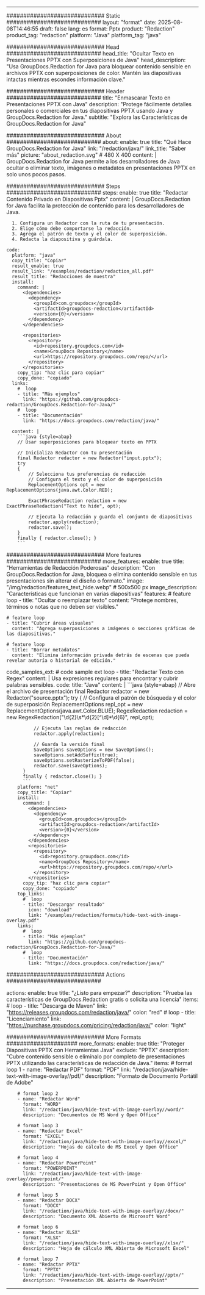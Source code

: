 
---
############################# Static ############################
layout: "format"
date:  2025-08-08T14:46:55
draft: false
lang: es
format: Pptx
product: "Redaction"
product_tag: "redaction"
platform: "Java"
platform_tag: "java"

############################# Head ############################
head_title: "Ocultar Texto en Presentaciones PPTX con Superposiciones de Java"
head_description: "Usa GroupDocs.Redaction for Java para bloquear contenido sensible en archivos PPTX con superposiciones de color. Mantén las diapositivas intactas mientras escondes información clave."

############################# Header ############################
title: "Enmascarar Texto en Presentaciones PPTX con Java" 
description: "Protege fácilmente detalles personales o comerciales en tus diapositivas PPTX usando Java y GroupDocs.Redaction for Java."
subtitle: "Explora las Características de GroupDocs.Redaction for Java" 

############################# About ############################
about:
    enable: true
    title: "Qué Hace GroupDocs.Redaction for Java"
    link: "/redaction/java/"
    link_title: "Saber más"
    picture: "about_redaction.svg" # 480 X 400
    content: |
       GroupDocs.Redaction for Java permite a los desarrolladores de Java ocultar o eliminar texto, imágenes o metadatos en presentaciones PPTX en solo unos pocos pasos.

############################# Steps ############################
steps:
    enable: true
    title: "Redactar Contenido Privado en Diapositivas Pptx"
    content: |
      GroupDocs.Redaction for Java facilita la protección de contenido para los desarrolladores de Java.
      
      1. Configura un Redactor con la ruta de tu presentación.
      2. Elige cómo debe comportarse la redacción.
      3. Agrega el patrón de texto y el color de superposición.
      4. Redacta la diapositiva y guárdala.
   
    code:
      platform: "java"
      copy_title: "Copiar"
      result_enable: true
      result_link: "/examples/redaction/redaction_all.pdf"
      result_title: "Redacciones de muestra"
      install:
        command: |
          <dependencies>
            <dependency>
              <groupId>com.groupdocs</groupId>
              <artifactId>groupdocs-redaction</artifactId>
              <version>{0}</version>
            </dependency>
          </dependencies>

          <repositories>
            <repository>
              <id>repository.groupdocs.com</id>
              <name>GroupDocs Repository</name>
              <url>https://repository.groupdocs.com/repo/</url>
            </repository>
          </repositories>
        copy_tip: "haz clic para copiar"
        copy_done: "copiado"
      links:
        #  loop
        - title: "Más ejemplos"
          link: "https://github.com/groupdocs-redaction/GroupDocs.Redaction-for-Java/"
        #  loop
        - title: "Documentación"
          link: "https://docs.groupdocs.com/redaction/java/"
          
      content: |
        ```java {style=abap}
        // Usar superposiciones para bloquear texto en PPTX

        // Inicializa Redactor con tu presentación
        final Redactor redactor = new Redactor("input.pptx");
        try
        {
            // Selecciona tus preferencias de redacción
            // Configura el texto y el color de superposición
            ReplacementOptions opt = new ReplacementOptions(java.awt.Color.RED);
            
            ExactPhraseRedaction redaction = new ExactPhraseRedaction("Text to hide", opt);

            // Ejecuta la redacción y guarda el conjunto de diapositivas
            redactor.apply(redaction);
            redactor.save();
        }
        finally { redactor.close(); }
        ```            


############################# More features ############################
more_features:
  enable: true
  title: "Herramientas de Redacción Poderosas"
  description: "Con GroupDocs.Redaction for Java, bloquea o elimina contenido sensible en tus presentaciones sin alterar el diseño o formato."
  image: "/img/redaction/features_text_hide.webp" # 500x500 px
  image_description: "Características que funcionan en varias diapositivas"
  features:
    # feature loop
    - title: "Ocultar o reemplazar texto"
      content: "Protege nombres, términos o notas que no deben ser visibles."

    # feature loop
    - title: "Cubrir áreas visuales"
      content: "Agrega superposiciones a imágenes o secciones gráficas de las diapositivas."

    # feature loop
    - title: "Borrar metadatos"
      content: "Elimina información privada detrás de escenas que pueda revelar autoría o historial de edición."
      
  code_samples_ext:
    # code sample ext loop
    - title: "Redactar Texto con Regex"
      content: |
        Usa expresiones regulares para encontrar y cubrir palabras sensibles.
      code:
        title: "Java"
        content: |
          ```java {style=abap}
          //  Abre el archivo de presentación
          final Redactor redactor = new Redactor("source.pptx");
          try
          {
              // Configura el patrón de búsqueda y el color de superposición
              ReplacementOptions repl_opt = new ReplacementOptions(java.awt.Color.BLUE);
              RegexRedaction redaction = new RegexRedaction("\\d{2}\\s*\\d{2}[^\\d]*\\d{6}", repl_opt);
              
              // Ejecuta las reglas de redacción
              redactor.apply(redaction);

              // Guarda la versión final
              SaveOptions saveOptions = new SaveOptions();
              saveOptions.setAddSuffix(true);
              saveOptions.setRasterizeToPDF(false);
              redactor.save(saveOptions);
          }
          finally { redactor.close(); }
          ```
        platform: "net"
        copy_title: "Copiar"
        install:
          command: |
            <dependencies>
              <dependency>
                <groupId>com.groupdocs</groupId>
                <artifactId>groupdocs-redaction</artifactId>
                <version>{0}</version>
              </dependency>
            </dependencies>
            <repositories>
              <repository>
                <id>repository.groupdocs.com</id>
                <name>GroupDocs Repository</name>
                <url>https://repository.groupdocs.com/repo/</url>
              </repository>
            </repositories>
          copy_tip: "haz clic para copiar"
          copy_done: "copiado"
        top_links:
          #  loop
          - title: "Descargar resultado"
            icon: "download"
            link: "/examples/redaction/formats/hide-text-with-image-overlay.pdf"
        links:
          #  loop
          - title: "Más ejemplos"
            link: "https://github.com/groupdocs-redaction/GroupDocs.Redaction-for-Java/"
          #  loop
          - title: "Documentación"
            link: "https://docs.groupdocs.com/redaction/java/"


############################# Actions ############################

actions:
  enable: true
  title: "¿Listo para empezar?"
  description: "Prueba las características de GroupDocs.Redaction gratis o solicita una licencia"
  items:
    #  loop
    - title: "Descarga de Maven"
      link: "https://releases.groupdocs.com/redaction/java/"
      color: "red"
        #  loop
    - title: "Licenciamiento"
      link: "https://purchase.groupdocs.com/pricing/redaction/java/"
      color: "light"


############################# More Formats #####################
more_formats:
    enable: true
    title: "Proteger Diapositivas PPTX con Herramientas Java"
    exclude: "PPTX"
    description: "Cubre contenido sensible o elimínalo por completo de presentaciones PPTX utilizando las características de redacción de Java."
    items: 
        # format loop 1
        - name: "Redactar PDF"
          format: "PDF"
          link: "/redaction/java/hide-text-with-image-overlay//pdf/"
          description: "Formato de Documento Portátil de Adobe"

        # format loop 2
        - name: "Redactar Word"
          format: "WORD"
          link: "/redaction/java/hide-text-with-image-overlay//word/"
          description: "Documentos de MS Word y Open Office"
          
        # format loop 3
        - name: "Redactar Excel"
          format: "EXCEL"
          link: "/redaction/java/hide-text-with-image-overlay//excel/"
          description: "Hojas de cálculo de MS Excel y Open Office"

        # format loop 4
        - name: "Redactar PowerPoint"
          format: "POWERPOINT"
          link: "/redaction/java/hide-text-with-image-overlay//powerpoint/"
          description: "Presentaciones de MS PowerPoint y Open Office"

        # format loop 5
        - name: "Redactar DOCX"
          format: "DOCX"
          link: "/redaction/java/hide-text-with-image-overlay//docx/"
          description: "Documento XML Abierto de Microsoft Word"
          
        # format loop 6
        - name: "Redactar XLSX"
          format: "XLSX"
          link: "/redaction/java/hide-text-with-image-overlay//xlsx/"
          description: "Hoja de cálculo XML Abierta de Microsoft Excel"
          
        # format loop 7
        - name: "Redactar PPTX"
          format: "PPTX"
          link: "/redaction/java/hide-text-with-image-overlay//pptx/"
          description: "Presentación XML Abierta de PowerPoint"


---
